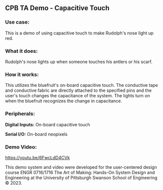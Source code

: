 ## CPB TA Demo - Capacitive Touch

### Use case: 

This is a demo of using capacitive touch to make Rudolph's nose light up red.

### What it does: 

Rudolph's nose lights up when someone touches his antlers or his scarf.

### How it works:

This utilizes the bluefruit's on-board capacitive touch. The conductive tape and conductive fabric are directly attached to the specified pins and the user's touch changes the capacitance of the system. The lights turn on when the bluefruit recognizes the change in capacitance.

### Peripherals:

**Digital Inputs:**
On-board capacitive touch

**Serial I/O:**
On-board neopixels

### Demo Video: 
https://youtu.be/6FwcLdD4CVk

This demo system and video were developed for the user-centered design course ENGR 0716/1716 The Art of Making: Hands-On System Design and Engineering at the University of Pittsburgh Swanson School of Engineering © 2023.

